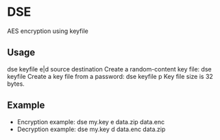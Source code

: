 # DSE
AES encryption using keyfile

## Usage
dse keyfile e|d source destination
Create a random-content key file: dse keyfile
Create a key file from a password: dse keyfile p
Key file size is 32 bytes.

## Example
* Encryption example:  dse my.key e data.zip data.enc
* Decryption example:  dse my.key d data.enc data.zip